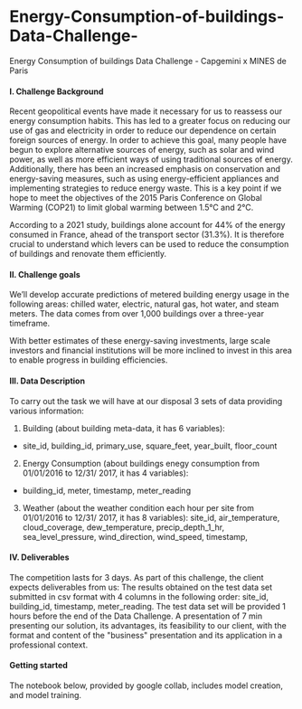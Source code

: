 # Energy-Consumption-of-buildings-Data-Challenge-
Energy Consumption of buildings Data Challenge - Capgemini x MINES de Paris

#### I. Challenge Background

Recent geopolitical events have made it necessary for us to reassess our energy consumption habits. This has led to a greater focus on reducing our use of gas and electricity in order to reduce our dependence on certain foreign sources of energy. In order to achieve this goal, many people have begun to explore alternative sources of energy, such as solar and wind power, as well as more efficient ways of using traditional sources of energy. Additionally, there has been an increased emphasis on conservation and energy-saving measures, such as using energy-efficient appliances and implementing strategies to reduce energy waste. This is a key point if we hope to meet the objectives of the 2015 Paris Conference on Global Warming (COP21) to limit global warming between 1.5°C and 2°C.

According to a 2021 study, buildings alone account for 44% of the energy consumed in France, ahead of the transport sector (31.3%). It is therefore crucial to understand which levers can be used to reduce the consumption of buildings and renovate them efficiently.

#### II. Challenge goals

We’ll develop accurate predictions of metered building energy usage in the following areas: chilled water, electric, natural gas, hot water, and steam meters. The data comes from over 1,000 buildings over a three-year timeframe.

With better estimates of these energy-saving investments, large scale investors and financial institutions will be more inclined to invest in this area to enable progress in building efficiencies.

#### III. Data Description

To carry out the task we will have at our disposal 3 sets of data providing various information:
1.  Building (about building meta-data, it has 6 variables):
- site_id, building_id, primary_use, square_feet, year_built, floor_count

2. Energy Consumption (about buildings enegy consumption from 01/01/2016 to 12/31/ 2017, it has 4 variables):
- building_id, meter, timestamp, meter_reading

3. Weather (about the weather condition each hour per site from 01/01/2016 to 12/31/ 2017, it has 8 variables): site_id, air_temperature, cloud_coverage, dew_temperature, precip_depth_1_hr, sea_level_pressure, wind_direction, wind_speed, timestamp,

#### IV. Deliverables

The competition lasts for 3 days. As part of this challenge, the client expects deliverables from us:
The results obtained on the test data set submitted in csv format with 4 columns in the following order: site_id, building_id, timestamp, meter_reading. The test data set will be provided 1 hours before the end of the Data Challenge.
A presentation of 7 min presenting our solution, its advantages, its feasibility to our client, with the format and content of the "business" presentation and its application in a professional context.

#### Getting started
The notebook below, provided by google collab, includes model creation, and model training.
